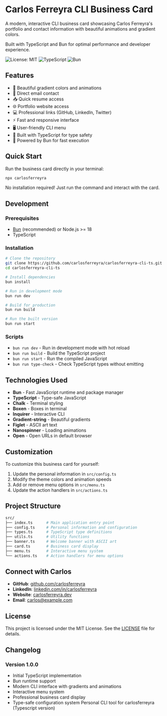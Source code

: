 # Carlos Ferreyra CLI Business Card

A modern, interactive CLI business card showcasing Carlos Ferreyra's portfolio and contact
information with beautiful animations and gradient colors.

Built with TypeScript and Bun for optimal performance and developer experience.

![License: MIT](https://img.shields.io/badge/License-MIT-yellow.svg)
![TypeScript](https://img.shields.io/badge/TypeScript-007ACC?logo=typescript&logoColor=white)
![Bun](https://img.shields.io/badge/Bun-000000?logo=bun&logoColor=white)

## Features

- 🎨 Beautiful gradient colors and animations
- 📧 Direct email contact
- 📥 Quick resume access
- 🌐 Portfolio website access
- 💻 Professional links (GitHub, LinkedIn, Twitter)
- ⚡ Fast and responsive interface
- 🖥️ User-friendly CLI menu
- 🔧 Built with TypeScript for type safety
- 🚀 Powered by Bun for fast execution

## Quick Start

Run the business card directly in your terminal:

```bash
npx carlosferreyra
```

No installation required! Just run the command and interact with the card.

## Development

### Prerequisites

- [Bun](https://bun.sh) (recommended) or Node.js >= 18
- TypeScript

### Installation

```bash
# Clone the repository
git clone https://github.com/carlosferreyra/carlosferreyra-cli-ts.git
cd carlosferreyra-cli-ts

# Install dependencies
bun install

# Run in development mode
bun run dev

# Build for production
bun run build

# Run the built version
bun run start
```

### Scripts

- `bun run dev` - Run in development mode with hot reload
- `bun run build` - Build the TypeScript project
- `bun run start` - Run the compiled JavaScript
- `bun run type-check` - Check TypeScript types without emitting

## Technologies Used

- **Bun** - Fast JavaScript runtime and package manager
- **TypeScript** - Type-safe JavaScript
- **Chalk** - Terminal styling
- **Boxen** - Boxes in terminal
- **Inquirer** - Interactive CLI
- **Gradient-string** - Beautiful gradients
- **Figlet** - ASCII art text
- **Nanospinner** - Loading animations
- **Open** - Open URLs in default browser

## Customization

To customize this business card for yourself:

1. Update the personal information in `src/config.ts`
2. Modify the theme colors and animation speeds
3. Add or remove menu options in `src/menu.ts`
4. Update the action handlers in `src/actions.ts`

## Project Structure

```bash
src/
├── index.ts      # Main application entry point
├── config.ts     # Personal information and configuration
├── types.ts      # TypeScript type definitions
├── utils.ts      # Utility functions
├── banner.ts     # Welcome banner with ASCII art
├── card.ts       # Business card display
├── menu.ts       # Interactive menu system
└── actions.ts    # Action handlers for menu options
```

## Connect with Carlos

- **GitHub**: [github.com/carlosferreyra](https://github.com/carlosferreyra)
- **LinkedIn**: [linkedin.com/in/carlosferreyra](https://linkedin.com/in/carlosferreyra)
- **Website**: [carlosferreyra.dev](https://carlosferreyra.dev)
- **Email**: [carlos@example.com](mailto:carlos@example.com)

## License

This project is licensed under the MIT License. See the [LICENSE](LICENSE) file for details.

## Changelog

### Version 1.0.0

- Initial TypeScript implementation
- Bun runtime support
- Modern CLI interface with gradients and animations
- Interactive menu system
- Professional business card display
- Type-safe configuration system Personal CLI tool for carlosferreyra (Typescript version)
